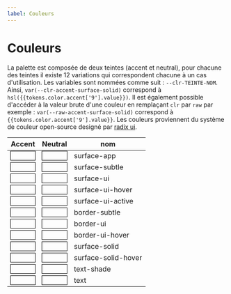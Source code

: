 ```yaml
---
label: Couleurs
---
```


# Couleurs

La palette est composée de deux teintes (accent et neutral), pour chacune des teintes il existe 12 variations qui correspondent chacune à un cas d'utilisation.
Les variables sont nommées comme suit : `--clr-TEINTE-NOM`. Ainsi, `var(--clr-accent-surface-solid)` correspond à `hsl({{tokens.color.accent['9'].value}})`. Il est également possible d'accéder à la valeur brute d'une couleur en remplaçant `clr` par `raw` par exemple : `var(--raw-accent-surface-solid)` correspond à `{{tokens.color.accent['9'].value}}`. Les couleurs proviennent du système de couleur open-source designé par [radix ui](https://www.radix-ui.com/colors).

| Accent                                                                                                  | Neutral                                                                                                  | nom                 |
| ------------------------------------------------------------------------------------------------------- | -------------------------------------------------------------------------------------------------------- | ------------------- |
| <div style="outline: 1px solid black; background:hsl({{tokens.color.accent['1'].value}})">&nbsp;</div>  | <div style="outline: 1px solid black; background:hsl({{tokens.color.neutral['1'].value}})">&nbsp;</div>  | surface-app         |
| <div style="outline: 1px solid black; background:hsl({{tokens.color.accent['2'].value}})">&nbsp;</div>  | <div style="outline: 1px solid black; background:hsl({{tokens.color.neutral['2'].value}})">&nbsp;</div>  | surface-subtle      |
| <div style="outline: 1px solid black; background:hsl({{tokens.color.accent['3'].value}})">&nbsp;</div>  | <div style="outline: 1px solid black; background:hsl({{tokens.color.neutral['3'].value}})">&nbsp;</div>  | surface-ui          |
| <div style="outline: 1px solid black; background:hsl({{tokens.color.accent['4'].value}})">&nbsp;</div>  | <div style="outline: 1px solid black; background:hsl({{tokens.color.neutral['4'].value}})">&nbsp;</div>  | surface-ui-hover    |
| <div style="outline: 1px solid black; background:hsl({{tokens.color.accent['5'].value}})">&nbsp;</div>  | <div style="outline: 1px solid black; background:hsl({{tokens.color.neutral['5'].value}})">&nbsp;</div>  | surface-ui-active   |
| <div style="outline: 1px solid black; background:hsl({{tokens.color.accent['6'].value}})">&nbsp;</div>  | <div style="outline: 1px solid black; background:hsl({{tokens.color.neutral['6'].value}})">&nbsp;</div>  | border-subtle       |
| <div style="outline: 1px solid black; background:hsl({{tokens.color.accent['7'].value}})">&nbsp;</div>  | <div style="outline: 1px solid black; background:hsl({{tokens.color.neutral['7'].value}})">&nbsp;</div>  | border-ui           |
| <div style="outline: 1px solid black; background:hsl({{tokens.color.accent['8'].value}})">&nbsp;</div>  | <div style="outline: 1px solid black; background:hsl({{tokens.color.neutral['8'].value}})">&nbsp;</div>  | border-ui-hover     |
| <div style="outline: 1px solid black; background:hsl({{tokens.color.accent['9'].value}})">&nbsp;</div>  | <div style="outline: 1px solid black; background:hsl({{tokens.color.neutral['9'].value}})">&nbsp;</div>  | surface-solid       |
| <div style="outline: 1px solid black; background:hsl({{tokens.color.accent['10'].value}})">&nbsp;</div> | <div style="outline: 1px solid black; background:hsl({{tokens.color.neutral['10'].value}})">&nbsp;</div> | surface-solid-hover |
| <div style="outline: 1px solid black; background:hsl({{tokens.color.accent['11'].value}})">&nbsp;</div> | <div style="outline: 1px solid black; background:hsl({{tokens.color.neutral['11'].value}})">&nbsp;</div> | text-shade          |
| <div style="outline: 1px solid black; background:hsl({{tokens.color.accent['12'].value}})">&nbsp;</div> | <div style="outline: 1px solid black; background:hsl({{tokens.color.neutral['12'].value}})">&nbsp;</div> | text                |
